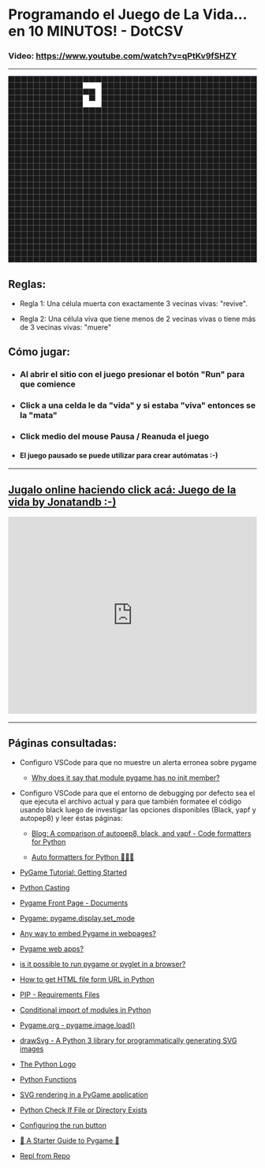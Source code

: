 # Programando el Juego de La Vida... en 10 MINUTOS! - DotCSV

### Video: <a href="https://www.youtube.com/watch?v=qPtKv9fSHZY" target="_blank">https://www.youtube.com/watch?v=qPtKv9fSHZY</a>

---

<p align="center">
    <a href="https://repl.it/@Jonatandb/DotCSV-Juego-de-la-vida-Jonatandb" target="_blank">
            <img src="Juego_de_la_vida_Jonatandb.gif" alt="Juego de la vida | Versión Jonatandb"/>
    </a>
</p>

## Reglas:

- Regla 1: Una célula muerta con exactamente 3 vecinas vivas: "revive".

- Regla 2: Una célula viva que tiene menos de 2 vecinas vivas o tiene más de 3 vecinas vivas: "muere"

## Cómo jugar:

- ### Al abrir el sitio con el juego presionar el botón "Run" para que comience

- ### Click a una celda le da "vida" y si estaba "viva" entonces se la "mata"

- ### Click medio del mouse Pausa / Reanuda el juego

- #### El juego pausado se puede utilizar para crear autómatas :-)

---

## <a href="https://repl.it/@Jonatandb/DotCSV-Juego-de-la-vida-Jonatandb" target="_blank">Jugalo online haciendo click acá: Juego de la vida by Jonatandb :-)</a>

<p align="center">
  <iframe height="400px" width="100%" src="https://repl.it/@Jonatandb/DotCSV-Juego-de-la-vida-Jonatandb?lite=1&outputonly=1" frameborder="0"></iframe>
</p>

---

## Páginas consultadas:

- Configuro VSCode para que no muestre un alerta erronea sobre pygame

  - <a href="https://stackoverflow.com/questions/50569453/why-does-it-say-that-module-pygame-has-no-init-member" target="_blank">Why does it say that module pygame has no init member?</a>

- Configuro VSCode para que el entorno de debugging por defecto sea el que ejecuta el archivo actual y para que también formatee el código usando black luego de investigar las opciones disponibles (Black, yapf y autopep8) y leer éstas páginas:

  - <a href="https://www.reddit.com/r/Python/comments/8oqy03/blog_a_comparison_of_autopep8_black_and_yapf_code/" target="_blank">Blog: A comparison of autopep8, black, and yapf - Code formatters for Python</a>

  - <a href="https://medium.com/3yourmind/auto-formatters-for-python-8925065f9505" target="_blank">Auto formatters for Python 👨‍💻🤖</a>

- <a href="https://nerdparadise.com/programming/pygame/part1" target="_blank">PyGame Tutorial: Getting Started</a>

- <a href="https://www.w3schools.com/python/python_casting.asp" target="_blank">Python Casting</a>

- <a href="https://www.pygame.org/docs/" target="_blank">Pygame Front Page - Documents</a>

- <a href="https://www.pygame.org/docs/ref/display.html#pygame.display.set_mode" target="_blank">Pygame: pygame.display.set_mode</a>

- <a href="https://gamedev.stackexchange.com/questions/82448/any-way-to-embed-pygame-in-webpages" target="_blank">Any way to embed Pygame in webpages?</a>

- <a href="https://www.reddit.com/r/Python/comments/5o0bq1/pygame_web_apps/" target="_blank">Pygame web apps?</a>

- <a href="https://stackoverflow.com/questions/8452927/is-it-possible-to-run-pygame-or-pyglet-in-a-browser/55352300#55352300" target="_blank">is it possible to run pygame or pyglet in a browser?</a>

- <a href="https://www.guru99.com/accessing-internet-data-with-python.html#2" target="_blank">How to get HTML file form URL in Python</a>

- <a href="https://pip.pypa.io/en/latest/user_guide/#requirements-files" target="_blank">PIP - Requirements Files</a>

- <a href="https://stackoverflow.com/questions/3496592/conditional-import-of-modules-in-python" target="_blank">Conditional import of modules in Python</a>

- <a href="https://www.pygame.org/docs/ref/image.html#comment_pygame_image_load" target="_blank">Pygame.org - pygame.image.load()</a>

- <a href="https://pypi.org/project/drawSvg/" target="_blank">drawSvg - A Python 3 library for programmatically generating SVG images </a>

- <a href="https://www.python.org/community/logos/" target="_blank">The Python Logo
  </a>

- <a href="https://www.w3schools.com/python/python_functions.asp" target="_blank">Python Functions
  </a>

- <a href="https://stackoverflow.com/questions/120584/svg-rendering-in-a-pygame-application" target="_blank">SVG rendering in a PyGame application</a>

- <a href="https://www.guru99.com/python-check-if-file-exists.html" target="_blank">Python Check If File or Directory Exists</a>

- <a href="https://docs.repl.it/repls/dot-replit" target="_blank">Configuring the run button</a>

- <a href="https://repl.it/talk/learn/A-Starter-Guide-to-Pygame/11741" target="_blank">🚀 A Starter Guide to Pygame 📀</a>

- <a href="https://blog.repl.it/github" target="_blank">Repl from Repo</a>
